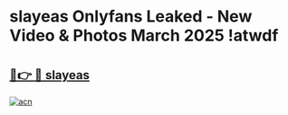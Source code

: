 # slayeas Onlyfans Leaked - New Video & Photos March 2025 !atwdf

# <h2><a href="https://ka2rom.iuczelnia.edu.pl?title=slayeas&ref=atwdf">🔗👉 🔴 slayeas</a></h2>

[![acn](https://github.com/user-attachments/assets/0f9c940e-d8b0-45ae-aac7-cd30a18b3e1c)](https://ka2rom.iuczelnia.edu.pl?title=slayeas&ref=atwdf)

